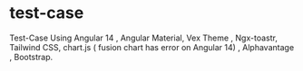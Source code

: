 # test-case
Test-Case
Using Angular 14 , Angular Material, Vex Theme , Ngx-toastr, Tailwind CSS, chart.js ( fusion chart has error on Angular 14) , Alphavantage , Bootstrap.
